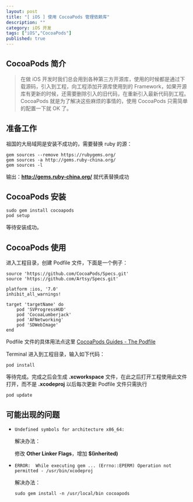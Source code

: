 ```yaml
---
layout: post
title: "[ iOS ] 使用 CocoaPods 管理依赖库"
description: ""
category: iOS 开发
tags: ["iOS","CocoaPods"]
published: true
---
```


## CocoaPods 简介

> 在做 iOS 开发时我们总会用到各种第三方开源库，使用的时候都是通过下载源码，引入到工程，向工程添加开源库使用到的 Framework，如果开源库有更新的时候，还需要删除引入的旧代码，在重新引入最新代码到工程。
CocoaPods 就是为了解决这些麻烦的事情的，使用 CocoaPods 只需简单的配置一下就 OK 了。

## 准备工作

祖国的大局域网是安装不成功的，需要替换 ruby 的源：

<pre><code class="language-bash">gem sources --remove https://rubygems.org/
gem sources -a http://gems.ruby-china.org/
gem sources -l</code></pre>

输出：**http://gems.ruby-china.org/** 就代表替换成功

## CocoaPods 安装

<pre><code class="language-bash">sudo gem install cocoapods
pod setup</code></pre>

等待安装成功。

## CocoaPods 使用

进入工程目录，创建 Podfile 文件，下面是一个例子：

<pre><code class="language-bash">source 'https://github.com/CocoaPods/Specs.git'
source 'https://github.com/Artsy/Specs.git'

platform :ios, '7.0'
inhibit_all_warnings!

target 'targetName' do
	pod 'SVProgressHUD'
	pod 'CocoaLumberjack'
	pod 'AFNetworking'
	pod 'SDWebImage'
end</code></pre>

Podfile 文件的具体用法点这里 [CocoaPods Guides - The Podfile](http://guides.cocoapods.org/using/the-podfile.html)

Terminal 进入到工程目录，输入如下代码：

<pre><code class="language-bash">pod install</code></pre>

等待完成。完成之后会生成 **.xcworkspace** 文件，在此之后打开工程使用此文件打开，而不是 **.xcodeproj** 以后每次更新 Podfile 文件只需执行

<pre><code class="language-bash">pod update</code></pre>

## 可能出现的问题

*	`Undefined symbols for architecture x86_64:`

	解决办法：

	修改 **Other Linker Flags**，增加 **$(inherited)**

*	`ERROR:  While executing gem ... (Errno::EPERM)
    Operation not permitted - /usr/bin/xcodeproj`


	解决办法：

	<pre><code class="language-bash">sudo gem install -n /usr/local/bin cocoapods</code></pre>

